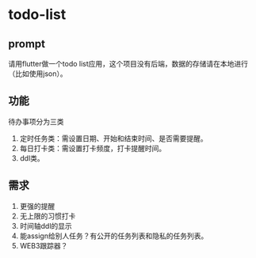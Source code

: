 # todo-list

## prompt
请用flutter做一个todo list应用，这个项目没有后端，数据的存储请在本地进行（比如使用json）。

## 功能
待办事项分为三类
1. 定时任务类：需设置日期、开始和结束时间、是否需要提醒。
2. 每日打卡类：需设置打卡频度，打卡提醒时间。
3. ddl类。

## 需求
1. 更强的提醒
2. 无上限的习惯打卡
3. 时间轴ddl的显示
4. 能assign给别人任务？有公开的任务列表和隐私的任务列表。
5. WEB3跟踪器？
   